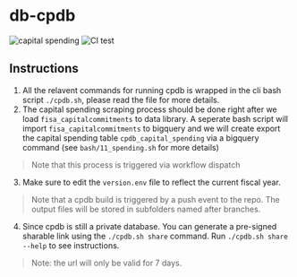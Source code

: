 # db-cpdb

![capital spending](https://github.com/NYCPlanning/db-cpdb/workflows/capital%20spending/badge.svg) ![CI test](https://github.com/NYCPlanning/db-cpdb/workflows/CI%20test/badge.svg)

## Instructions

1. All the relavent commands for running cpdb is wrapped in the cli bash script `./cpdb.sh`, please read the file for more details.
2. The capital spending scraping process should be done right after we load `fisa_capitalcommitments` to data library. A seperate bash script will import  `fisa_capitalcommitments` to bigquery and we will create export the capital spending table `cpdb_capital_spending` via a bigquery command (see `bash/11_spending.sh` for more details)

> Note that this process is triggered via workflow dispatch

3. Make sure to edit the `version.env` file to reflect the current fiscal year.

> Note that a cpdb build is triggered by a push event to the repo. The output files will be stored in subfolders named after branches.

4. Since cpdb is still a private database. You can generate a pre-signed sharable link using the `./cpdb.sh share` command. Run `./cpdb.sh share --help` to see instructions.

> Note: the url will only be valid for 7 days.

